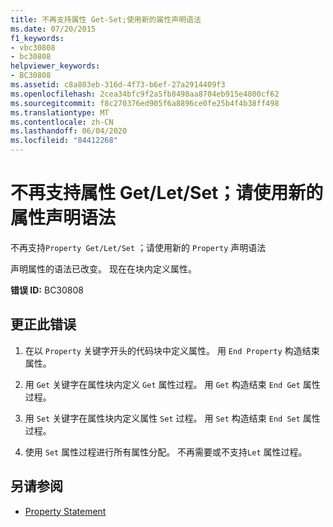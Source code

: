 ```yaml
---
title: 不再支持属性 Get-Set;使用新的属性声明语法
ms.date: 07/20/2015
f1_keywords:
- vbc30808
- bc30808
helpviewer_keywords:
- BC30808
ms.assetid: c8a803eb-316d-4f73-b6ef-27a2914409f3
ms.openlocfilehash: 2cea34bfc9f2a5fb8498aa8704eb915e4800cf62
ms.sourcegitcommit: f8c270376ed905f6a8896ce0fe25b4f4b38ff498
ms.translationtype: MT
ms.contentlocale: zh-CN
ms.lasthandoff: 06/04/2020
ms.locfileid: "84412268"
---
```

# <a name="property-getletset-are-no-longer-supported-use-the-new-property-declaration-syntax"></a>不再支持属性 Get/Let/Set；请使用新的属性声明语法
不再支持`Property Get/Let/Set` ；请使用新的 `Property` 声明语法  
  
 声明属性的语法已改变。 现在在块内定义属性。  
  
 **错误 ID:** BC30808  
  
## <a name="to-correct-this-error"></a>更正此错误  
  
1. 在以 `Property` 关键字开头的代码块中定义属性。 用 `End Property` 构造结束属性。  
  
2. 用 `Get` 关键字在属性块内定义 `Get` 属性过程。 用 `Get` 构造结束 `End Get` 属性过程。  
  
3. 用 `Set` 关键字在属性块内定义属性 `Set` 过程。 用 `Set` 构造结束 `End Set` 属性过程。  
  
4. 使用 `Set` 属性过程进行所有属性分配。 不再需要或不支持`Let` 属性过程。  
  
## <a name="see-also"></a>另请参阅

- [Property Statement](../language-reference/statements/property-statement.md)
